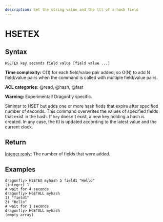 ```yaml
---
description: Set the string value and the ttl of a hash field
---
```


# HSETEX

## Syntax

    HSETEX key seconds field value [field value ...]

**Time complexity:** O(1) for each field/value pair added, so O(N) to add N field/value pairs when the command is called with multiple field/value pairs.

**ACL categories:** @read, @hash, @fast

**Warning:** Experimental! Dragonfly specific.

Simimar to HSET but adds one or more hash fieds that expire after specified number of seconds.
This command overwrites the values of specified fields that exist in the hash.
If `key` doesn't exist, a new key holding a hash is created. In any case, the ttl is
updated according to the latest value and the current clock.

## Return

[Integer reply](https://redis.io/docs/reference/protocol-spec/#integers): The number of fields that were added.

## Examples

```shell
dragonfly> HSETEX myhash 5 field1 "Hello"
(integer) 1
# wait for 4 seconds
dragonfly> HGETALL myhash
1) "field1"
2) "Hello"
# wait for 1 seconds
dragonfly> HGETALL myhash
(empty array)
```
